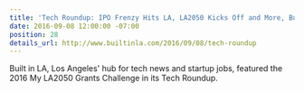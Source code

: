 ```yaml
---
title: 'Tech Roundup: IPO Frenzy Hits LA, LA2050 Kicks Off and More, Built in LA'
date: 2016-09-08 12:00:00 -07:00
position: 28
details_url: http://www.builtinla.com/2016/09/08/tech-roundup
---
```


Built in LA, Los Angeles' hub for tech news and startup jobs, featured the 2016 My LA2050 Grants Challenge in its Tech Roundup.

